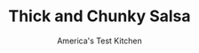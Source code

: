 ---
layout: ../../layouts/MarkdownPostLayout.astro
title: Thick and Chunky Salsa
author: America's Test Kitchen
pubDate: 2023-03-15
description: "Thick salsa or fresh salsa. It shouldnt have to be either/or."
image_url: https://res.cloudinary.com/hksqkdlah/image/upload/ar_1:1,c_fill,dpr_2.0,f_auto,fl_lossy.progressive.strip_profile,g_faces:auto,q_auto:low,w_344/7632_sfs-thickandchunkysalsa-2-276786
tags: ["Appetizers","Mexican","Condiments"]
calories: 191
protein: 
carbohydrates: 3
fats: 
fiber: 1
ingredients: ["2 pounds, ripe tomatoes, cored, seeded, and chopped","2 teaspoons, salt","1/2 , small red onion, chopped fine","1 , jalapeno chile, seeded and minced","1/4 cup, chopped fresh cilantro leaves","3/4 teaspoon, chili powder","1 tablespoon, lime juice"]
serves: 12
time: "15 minutes, plus 30 minutes draining"
instructions: ["SALT TOMATOES Place tomatoes in strainer set over bowl and sprinkle with salt; let drain 30 minutes. Discard liquid. Meanwhile, combine remaining ingredients in medium bowl.","COMBINE SALSA Process one-third of drained tomatoes in food processor until smooth. Transfer puree to bowl with onion mixture. Add remaining drained tomatoes to bowl and toss to combine. Serve. (Salsa can be refrigerated in airtight container for 2 days.)"]
nutrition: ["192 mg Potassium","20 mg Phosphorus","9 mg Calcium","9 mg Magnesium","189 mg Sodium","12 mg Vitamin C","1 g Fiber","12 µg Folate (food)","2 g Sugars","7 µg Vitamin K","76 g Water","3 g Carbs","12 µg Folate equivalent (total)","36 µg Vitamin A","15 kcal Energy","191 calories"]
notes: "If time allows, let the salsa sit at room temperature for 1 hour to develop flavors before serving."
---